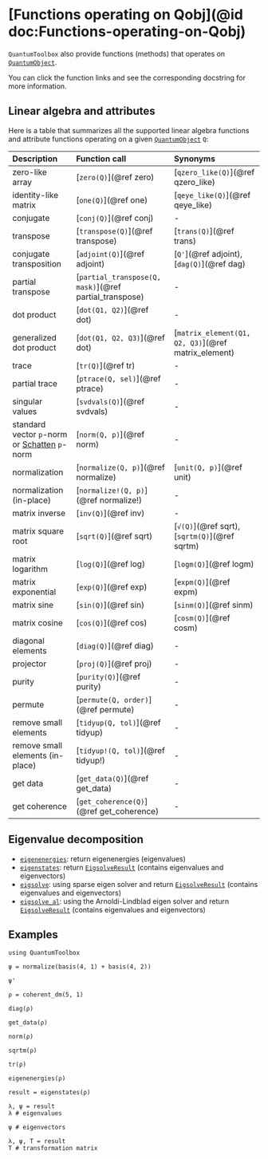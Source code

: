 # [Functions operating on Qobj](@id doc:Functions-operating-on-Qobj)

`QuantumToolbox` also provide functions (methods) that operates on [`QuantumObject`](@ref).

You can click the function links and see the corresponding docstring for more information.

## Linear algebra and attributes

Here is a table that summarizes all the supported linear algebra functions and attribute functions operating on a given [`QuantumObject`](@ref) `Q`:

| **Description** | **Function call** | **Synonyms** |
|:----------------|:------------------|:-------------|
| zero-like array | [`zero(Q)`](@ref zero) | [`qzero_like(Q)`](@ref qzero_like) |
| identity-like matrix | [`one(Q)`](@ref one) | [`qeye_like(Q)`](@ref qeye_like) |
| conjugate | [`conj(Q)`](@ref conj) | - |
| transpose | [`transpose(Q)`](@ref transpose) | [`trans(Q)`](@ref trans) |
| conjugate transposition | [`adjoint(Q)`](@ref adjoint) | [`Q'`](@ref adjoint), [`dag(Q)`](@ref dag) |
| partial transpose | [`partial_transpose(Q, mask)`](@ref partial_transpose) | - |
| dot product | [`dot(Q1, Q2)`](@ref dot) | - |
| generalized dot product | [`dot(Q1, Q2, Q3)`](@ref dot) | [`matrix_element(Q1, Q2, Q3)`](@ref matrix_element) |
| trace | [`tr(Q)`](@ref tr) | - |
| partial trace | [`ptrace(Q, sel)`](@ref ptrace) | - |
| singular values | [`svdvals(Q)`](@ref svdvals) | - |
| standard vector `p`-norm or [Schatten](https://en.wikipedia.org/wiki/Schatten_norm) `p`-norm | [`norm(Q, p)`](@ref norm) | - |
| normalization | [`normalize(Q, p)`](@ref normalize) | [`unit(Q, p)`](@ref unit) |
| normalization (in-place) | [`normalize!(Q, p)`](@ref normalize!) | - |
| matrix inverse | [`inv(Q)`](@ref inv) | - |
| matrix square root | [`sqrt(Q)`](@ref sqrt) | [`√(Q)`](@ref sqrt), [`sqrtm(Q)`](@ref sqrtm) |
| matrix logarithm | [`log(Q)`](@ref log) | [`logm(Q)`](@ref logm) |
| matrix exponential | [`exp(Q)`](@ref exp) | [`expm(Q)`](@ref expm) |
| matrix sine | [`sin(Q)`](@ref sin) | [`sinm(Q)`](@ref sinm) |
| matrix cosine | [`cos(Q)`](@ref cos) | [`cosm(Q)`](@ref cosm) |
| diagonal elements | [`diag(Q)`](@ref diag) | - |
| projector  | [`proj(Q)`](@ref proj) | - |
| purity | [`purity(Q)`](@ref purity) | - |
| permute | [`permute(Q, order)`](@ref permute) | - |
| remove small elements | [`tidyup(Q, tol)`](@ref tidyup) | - |
| remove small elements (in-place) | [`tidyup!(Q, tol)`](@ref tidyup!) | - |
| get data | [`get_data(Q)`](@ref get_data) | - |
| get coherence | [`get_coherence(Q)`](@ref get_coherence) | - |

## Eigenvalue decomposition

- [`eigenenergies`](@ref): return eigenenergies (eigenvalues)
- [`eigenstates`](@ref): return [`EigsolveResult`](@ref) (contains eigenvalues and eigenvectors)
- [`eigsolve`](@ref): using sparse eigen solver and return [`EigsolveResult`](@ref) (contains eigenvalues and eigenvectors)
- [`eigsolve_al`](@ref): using the Arnoldi-Lindblad eigen solver and return [`EigsolveResult`](@ref) (contains eigenvalues and eigenvectors)

## Examples

```@setup Qobj_Function
using QuantumToolbox
```

```@example Qobj_Function
ψ = normalize(basis(4, 1) + basis(4, 2))
```

```@example Qobj_Function
ψ'
```

```@example Qobj_Function
ρ = coherent_dm(5, 1)
```

```@example Qobj_Function
diag(ρ)
```

```@example Qobj_Function
get_data(ρ)
```

```@example Qobj_Function
norm(ρ)
```

```@example Qobj_Function
sqrtm(ρ)
```

```@example Qobj_Function
tr(ρ)
```

```@example Qobj_Function
eigenenergies(ρ)
```

```@example Qobj_Function
result = eigenstates(ρ)
```

```@example Qobj_Function
λ, ψ = result
λ # eigenvalues
```

```@example Qobj_Function
ψ # eigenvectors
```

```@example Qobj_Function
λ, ψ, T = result
T # transformation matrix
```